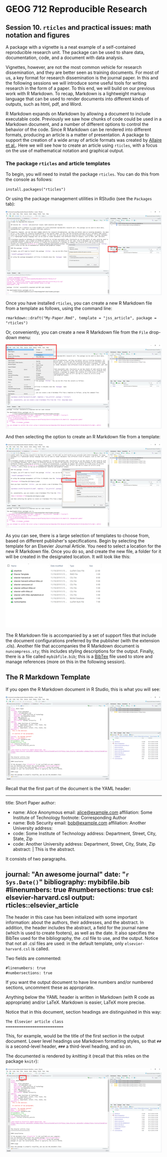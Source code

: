 # GEOG 712 Reproducible Research

## Session 10. `rticles` and practical issues: math notation and figures

A package with a vignette is a neat example of a self-contained reproducible research unit. The package can be used to share data, documentation, code, and a document with data analysis.

Vignettes, however, are not the most common vehicle for research dissemination, and they are better seen as training documents. For most of us, a key format for research dissemination is the journal paper. In this and the following sessions we will introduce some useful tools for writing research in the form of a paper. To this end, we will build on our previous work with R Markdown. To recap, Markdown is a lightweight markup language that can be used to render documents into different kinds of outputs, such as html, pdf, and Word.

R Markdown expands on Markdown by allowing a document to include executable code. Previously we saw how chunks of code could be used in a Markdown document, and a number of different options to control the behavior of the code. Since R Markdown can be rendered into different formats, producing an article is a matter of presentation. A package to support the creation of a wide array of article formats was created by [Allaire et al.](https://github.com/rstudio/rticles). Here we will see how to create an article using `rticles`, with a focus on the use of mathematical notation and graphical output.

### The package `rticles` and article templates

To begin, you will need to install the package `rticles`. You can do this from the console as follows:

`install.packages("rticles")`

Or using the package management utilities in RStudio (see the `Packages` tab):

![1. Packages Tab](Session-10-Figure-1.png)

Once you have installed `rticles`, you can create a new R Markdown file from a template as follows, using the command line:

```
rmarkdown::draft("My-Paper.Rmd", template = "jss_article", package = "rticles")
```

Or, conveniently, you can create a new R Markdown file from the `File` drop-down menu:

![Fig. 2 New R Markdown File](Session-10-Figure-2.png)

And then selecting the option to create an R Markdown file from a template:

![Fig. 3 R Markdown Templates](Session-10-Figure-3.png)

As you can see, there is a large selection of templates to choose from, based on different publisher's specifications. Begin by selecting the template for an Elsevier Journal Article. You need to select a location for the new R Markdown file. Once you do so, and create the new file, a folder for it will be created in the designated location. It will look like this:

![Fig. 4 Folder with New R Markdown File](Session-10-Figure-4.png)

The R Markdown file is accompanied by a set of support files that include the document configurations preferred by the publisher (with the extension .cls). Another file that accompanies the R Markdown document is `nuncompress.sty`; this includes styling descriptions for the output. Finally, there is a file called `mybibfile.bib`; this is a [BibTex](https://en.wikipedia.org/wiki/BibTeX) file used to store and manage references (more on this in the following session). 

## The R Markdown Template

If you open the R Markdown document in R Studio, this is what you will see:

![Fig. 5 R Markdown File based on Elsevier Article Template](Session-10-Figure-5.png)

Recall that the first part of the document is the YAML header:

---
title: Short Paper
author:
  - name: Alice Anonymous
    email: alice@example.com
    affiliation: Some Institute of Technology
    footnote: Corresponding Author
  - name: Bob Security
    email: bob@example.com
    affiliation: Another University
address:
  - code: Some Institute of Technology
    address: Department, Street, City, State, Zip
  - code: Another University
    address: Department, Street, City, State, Zip
abstract: |
  This is the abstract.

  It consists of two paragraphs.

journal: "An awesome journal"
date: "`r Sys.Date()`"
bibliography: mybibfile.bib
#linenumbers: true
#numbersections: true
csl: elsevier-harvard.csl
output: rticles::elsevier_article
---

The header in this case has been initialized with some important information: about the authors, their addresses, and the abstract. In addition, the header includes the abstract, a field for the journal name (which is used to create footers), as well as the date. It also specifies the BibTex used for the bibliography, the .csl file to use, and the output. Notice that not all .csl files are used: in the default template, only `elsevier-harvard.csl` is called.

Two fields are commented:

```
#linenumbers: true
#numbersections: true
```

If you want the output document to have line numbers and/or numbered sections, uncomment these as appropriate.

Anything below the YAML header is written in Markdown (with R code as appropriate) and/or LaTeX. Markdown is easier, LaTeX more precise.

Notice that in this document, section headings are distinguished in this way:

```
The Elsevier article class
==========================
```

This, for example, would be the title of the first section in the output document. Lower level headings use Markdown formatting styles, so that `##` is a second-level header, `###` a third-level heading, and so on.

The documented is rendered by _knitting_ it (recall that this relies on the package `knitr`):

![Fig. 6 Knitting the Document](Session-10-Figure-6.png)




